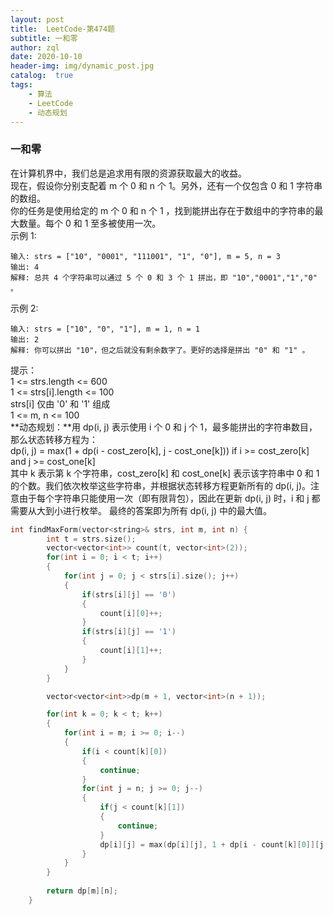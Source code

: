 ```yaml
---
layout: post
title:  LeetCode-第474题
subtitle: 一和零
author: zql
date: 2020-10-10
header-img: img/dynamic_post.jpg
catalog:  true
tags:
    - 算法
    - LeetCode
    - 动态规划
---
```


### 一和零  
在计算机界中，我们总是追求用有限的资源获取最大的收益。  
现在，假设你分别支配着 m 个 0 和 n 个 1。另外，还有一个仅包含 0 和 1 字符串的数组。  
你的任务是使用给定的 m 个 0 和 n 个 1 ，找到能拼出存在于数组中的字符串的最大数量。每个 0 和 1 至多被使用一次。  
示例 1:  
```
输入: strs = ["10", "0001", "111001", "1", "0"], m = 5, n = 3
输出: 4
解释: 总共 4 个字符串可以通过 5 个 0 和 3 个 1 拼出，即 "10","0001","1","0" 。
```
示例 2:  
```
输入: strs = ["10", "0", "1"], m = 1, n = 1
输出: 2
解释: 你可以拼出 "10"，但之后就没有剩余数字了。更好的选择是拼出 "0" 和 "1" 。
```
提示：  
1 <= strs.length <= 600  
1 <= strs[i].length <= 100  
strs[i] 仅由 '0' 和 '1' 组成  
1 <= m, n <= 100  
**动态规划：**用 dp(i, j) 表示使用 i 个 0 和 j 个 1，最多能拼出的字符串数目，那么状态转移方程为：  
dp(i, j) = max(1 + dp(i - cost_zero[k], j - cost_one[k]))  if i >= cost_zero[k] and j >= cost_one[k]  
其中 k 表示第 k 个字符串，cost_zero[k] 和 cost_one[k] 表示该字符串中 0 和 1 的个数。我们依次枚举这些字符串，并根据状态转移方程更新所有的 dp(i, j)。注意由于每个字符串只能使用一次（即有限背包），因此在更新 dp(i, j) 时，i 和 j 都需要从大到小进行枚举。
最终的答案即为所有 dp(i, j) 中的最大值。  
```c++
int findMaxForm(vector<string>& strs, int m, int n) {
        int t = strs.size();
        vector<vector<int>> count(t, vector<int>(2));
        for(int i = 0; i < t; i++)
        {
            for(int j = 0; j < strs[i].size(); j++)
            {
                if(strs[i][j] == '0')
                {
                    count[i][0]++;
                }
                if(strs[i][j] == '1')
                {
                    count[i][1]++;
                }
            }
        }

        vector<vector<int>>dp(m + 1, vector<int>(n + 1));

        for(int k = 0; k < t; k++)
        {
            for(int i = m; i >= 0; i--)
            {
                if(i < count[k][0])
                {
                    continue;
                }
                for(int j = n; j >= 0; j--)
                {
                    if(j < count[k][1])
                    {
                        continue;
                    }
                    dp[i][j] = max(dp[i][j], 1 + dp[i - count[k][0]][j - count[k][1]]);
                }
            }
        }
        
        return dp[m][n];
    }
```
